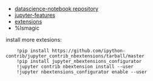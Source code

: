 - [datascience-notebook repository](https://github.com/jupyter/docker-stacks/tree/master/datascience-notebook)
- [jupyter-features](http://arogozhnikov.github.io/2016/09/10/jupyter-features.html)
- [extensions](https://github.com/ipython-contrib/jupyter_contrib_nbextensions)
- %lsmagic


install more extesions:


		!pip install https://github.com/ipython-contrib/jupyter_contrib_nbextensions/tarball/master
		!pip install jupyter_nbextensions_configurator
		!jupyter contrib nbextension install --user
		!jupyter nbextensions_configurator enable --user
